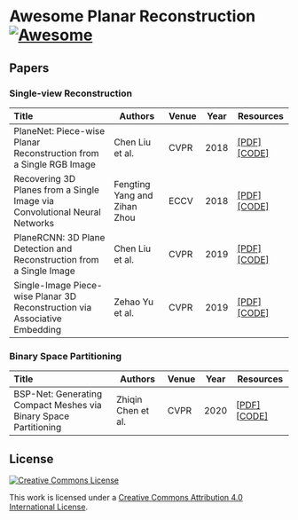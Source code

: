 # Awesome Planar Reconstruction [![Awesome](https://cdn.rawgit.com/sindresorhus/awesome/d7305f38d29fed78fa85652e3a63e154dd8e8829/media/badge.svg)](https://github.com/sindresorhus/awesome)

## Papers

### Single-view Reconstruction

| Title                                                        | Authors                      | Venue | Year | Resources                                                    |
| :----------------------------------------------------------- | ---------------------------- | ----- | ---- | ------------------------------------------------------------ |
| PlaneNet: Piece-wise Planar Reconstruction from a Single RGB Image | Chen Liu et al.              | CVPR  | 2018 | [[PDF]](https://arxiv.org/pdf/1804.06278.pdf) [[CODE]](https://github.com/art-programmer/PlaneNet) |
| Recovering 3D Planes from a Single Image via Convolutional Neural Networks | Fengting Yang and Zihan Zhou | ECCV  | 2018 | [[PDF]](https://faculty.ist.psu.edu/zzhou/paper/ECCV18-plane.pdf) [[CODE]](https://github.com/fuy34/planerecover) |
| PlaneRCNN: 3D Plane Detection and Reconstruction from a Single Image | Chen Liu et al.              | CVPR  | 2019 | [[PDF]](https://arxiv.org/pdf/1812.04072.pdf) [[CODE]](https://github.com/NVlabs/planercnn) |
| Single-Image Piece-wise Planar 3D Reconstruction via Associative Embedding | Zehao Yu et al.              | CVPR  | 2019 | [[PDF]](https://arxiv.org/pdf/1902.09777.pdf) [[CODE]](https://github.com/svip-lab/PlanarReconstruction) |

### Binary Space Partitioning

| Title                                                        | Authors            | Venue | Year | Resources                                                    |
| :----------------------------------------------------------- | ------------------ | ----- | ---- | ------------------------------------------------------------ |
| BSP-Net: Generating Compact Meshes via Binary Space Partitioning | Zhiqin Chen et al. | CVPR  | 2020 | [[PDF\]](https://arxiv.org/pdf/1911.06971.pdf) [[CODE\]](https://github.com/czq142857/BSP-NET-pytorch) |

## License

[![Creative Commons License](http://i.creativecommons.org/l/by/4.0/88x31.png)](https://creativecommons.org/licenses/by/4.0/)

This work is licensed under a [Creative Commons Attribution 4.0 International License](http://creativecommons.org/licenses/by/4.0/).
